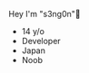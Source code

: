 Hey I'm "s3ng0n"👋
- 14 y/o 
- Developer
- Japan
- Noob 
<!---
s3ng0n/s3ng0n is a ✨ special ✨ repository because its `README.md` (this file) appears on your GitHub profile.
You can click the Preview link to take a look at your changes.
--->
